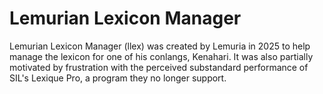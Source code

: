 # Lemurian Lexicon Manager

Lemurian Lexicon Manager (llex) was created by Lemuria in 2025 to help manage the lexicon for one of his conlangs, Kenahari. It was also
partially motivated by frustration with the perceived substandard performance of SIL's Lexique Pro, a program they no longer support.

